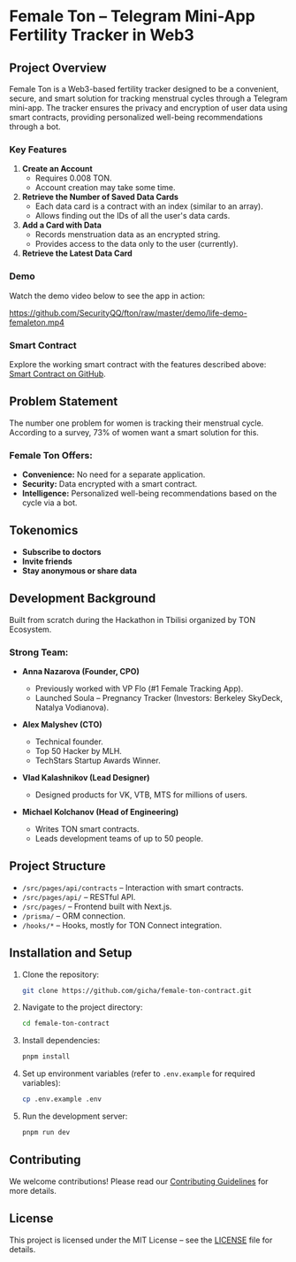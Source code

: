 

# Female Ton – Telegram Mini-App Fertility Tracker in Web3

## Project Overview
Female Ton is a Web3-based fertility tracker designed to be a convenient, secure, and smart solution for tracking menstrual cycles through a Telegram mini-app. The tracker ensures the privacy and encryption of user data using smart contracts, providing personalized well-being recommendations through a bot.

### Key Features
1. **Create an Account**
   - Requires 0.008 TON.
   - Account creation may take some time.
2. **Retrieve the Number of Saved Data Cards**
   - Each data card is a contract with an index (similar to an array).
   - Allows finding out the IDs of all the user's data cards.
3. **Add a Card with Data**
   - Records menstruation data as an encrypted string.
   - Provides access to the data only to the user (currently).
4. **Retrieve the Latest Data Card**

### Demo
Watch the demo video below to see the app in action:

https://github.com/SecurityQQ/fton/raw/master/demo/life-demo-femaleton.mp4
  

### Smart Contract
Explore the working smart contract with the features described above: [Smart Contract on GitHub](https://github.com/gicha/female-ton-contract).

## Problem Statement
The number one problem for women is tracking their menstrual cycle. According to a survey, 73% of women want a smart solution for this.

### Female Ton Offers:
- **Convenience:** No need for a separate application.
- **Security:** Data encrypted with a smart contract.
- **Intelligence:** Personalized well-being recommendations based on the cycle via a bot.

## Tokenomics
- **Subscribe to doctors**
- **Invite friends**
- **Stay anonymous or share data**

## Development Background
Built from scratch during the Hackathon in Tbilisi organized by TON Ecosystem.

### Strong Team:
- **Anna Nazarova (Founder, CPO)**
  - Previously worked with VP Flo (#1 Female Tracking App).
  - Launched Soula – Pregnancy Tracker (Investors: Berkeley SkyDeck, Natalya Vodianova).

- **Alex Malyshev (CTO)**
  - Technical founder.
  - Top 50 Hacker by MLH.
  - TechStars Startup Awards Winner.

- **Vlad Kalashnikov (Lead Designer)**
  - Designed products for VK, VTB, MTS for millions of users.

- **Michael Kolchanov (Head of Engineering)**
  - Writes TON smart contracts.
  - Leads development teams of up to 50 people.

## Project Structure
- `/src/pages/api/contracts` – Interaction with smart contracts.
- `/src/pages/api/` – RESTful API.
- `/src/pages/` – Frontend built with Next.js.
- `/prisma/` – ORM connection.
- `/hooks/*` – Hooks, mostly for TON Connect integration.

## Installation and Setup
1. Clone the repository:
   ```bash
   git clone https://github.com/gicha/female-ton-contract.git
   ```
2. Navigate to the project directory:
   ```bash
   cd female-ton-contract
   ```
3. Install dependencies:
   ```bash
   pnpm install
   ```
4. Set up environment variables (refer to `.env.example` for required variables):
   ```bash
   cp .env.example .env
   ```
5. Run the development server:
   ```bash
   pnpm run dev
   ```

## Contributing
We welcome contributions! Please read our [Contributing Guidelines](CONTRIBUTING.md) for more details.

## License
This project is licensed under the MIT License – see the [LICENSE](LICENSE) file for details.
